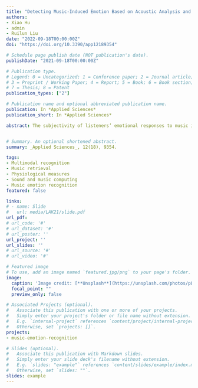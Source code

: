 ```yaml
---
title: "Detecting Music-Induced Emotion Based on Acoustic Analysis and Physiological Sensing: A Multimodal Approach"
authors:
- Xiao Hu
- admin
- Ruilun Liu
date: "2022-09-18T00:00:00Z"
doi: "https://doi.org/10.3390/app12189354"

# Schedule page publish date (NOT publication's date).
publishDate: "2021-09-18T00:00:00Z"

# Publication type.
# Legend: 0 = Uncategorized; 1 = Conference paper; 2 = Journal article;
# 3 = Preprint / Working Paper; 4 = Report; 5 = Book; 6 = Book section;
# 7 = Thesis; 8 = Patent
publication_types: ["2"]

# Publication name and optional abbreviated publication name.
publication: In *Applied Sciences*
publication_short: In *Applied Sciences*

abstract: The subjectivity of listeners’ emotional responses to music is at the crux of optimizing emotion-aware music recommendation. To address this challenge, we constructed a new multimodal dataset (“HKU956”) with aligned peripheral physiological signals (i.e., heart rate, skin conductance, blood volume pulse, skin temperature) and self-reported emotion collected from 30 participants, as well as original audio of 956 music pieces listened to by the participants. A comprehensive set of features was extracted from physiological signals using methods in physiological computing. This study then compared performances of three feature sets (i.e., acoustic, physiological, and combined) on the task of classifying music-induced emotion. Moreover, the classifiers were also trained on subgroups of users with different Big-Five personality traits for further customized modeling. The results reveal that (1) physiological features contribute to improving performance on valence classification with statistical significance; (2) classification models built for users in different personality groups could sometimes further improve arousal prediction; and (3) the multimodal classifier outperformed single-modality ones on valence classification for most user groups. This study contributes to designing music retrieval systems which incorporate user physiological data and model listeners’ emotional responses to music in a customized manner.


# Summary. An optional shortened abstract.
summary: _Applied Sciences_, 12(18), 9354.

tags:
- Multimodal recognition
- Music retrieval
- Physiological measures
- Sound and music computing
- Music emotion recognition
featured: false

links:
# - name: Slide
#   url: media/LAK21/slide.pdf
url_pdf: 
# url_code: '#'
# url_dataset: '#'
# url_poster: ''
url_project: ''
url_slides: ''
# url_source: '#'
# url_video: '#'

# Featured image
# To use, add an image named `featured.jpg/png` to your page's folder. 
image:
  caption: 'Image credit: [**Unsplash**](https://unsplash.com/photos/pLCdAaMFLTE)'
  focal_point: ""
  preview_only: false

# Associated Projects (optional).
#   Associate this publication with one or more of your projects.
#   Simply enter your project's folder or file name without extension.
#   E.g. `internal-project` references `content/project/internal-project/index.md`.
#   Otherwise, set `projects: []`.
projects: 
- music-emotion-recognition

# Slides (optional).
#   Associate this publication with Markdown slides.
#   Simply enter your slide deck's filename without extension.
#   E.g. `slides: "example"` references `content/slides/example/index.md`.
#   Otherwise, set `slides: ""`.
slides: example
---
```



